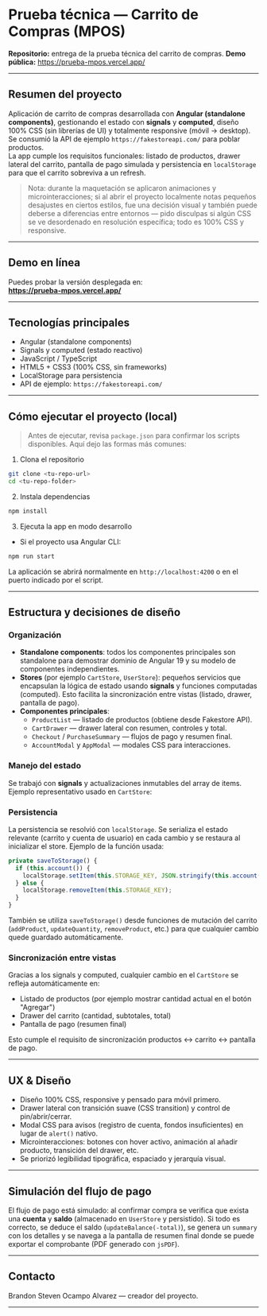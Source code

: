 # Prueba técnica — Carrito de Compras (MPOS)

**Repositorio:** entrega de la prueba técnica del carrito de compras.
**Demo pública:** https://prueba-mpos.vercel.app/

---

## Resumen del proyecto

Aplicación de carrito de compras desarrollada con **Angular (standalone components)**, gestionando el estado con **signals** y **computed**, diseño 100% CSS (sin librerías de UI) y totalmente responsive (móvil → desktop). Se consumió la API de ejemplo `https://fakestoreapi.com/` para poblar productos.  
La app cumple los requisitos funcionales: listado de productos, drawer lateral del carrito, pantalla de pago simulada y persistencia en `localStorage` para que el carrito sobreviva a un refresh.

> Nota: durante la maquetación se aplicaron animaciones y microinteracciones; si al abrir el proyecto localmente notas pequeños desajustes en ciertos estilos, fue una decisión visual y también puede deberse a diferencias entre entornos — pido disculpas si algún CSS se ve desordenado en resolución específica; todo es 100% CSS y responsive.

---

## Demo en línea

Puedes probar la versión desplegada en:  
**https://prueba-mpos.vercel.app/**

---

## Tecnologías principales

- Angular (standalone components)
- Signals y computed (estado reactivo)
- JavaScript / TypeScript
- HTML5 + CSS3 (100% CSS, sin frameworks)
- LocalStorage para persistencia
- API de ejemplo: `https://fakestoreapi.com/`

---

## Cómo ejecutar el proyecto (local)

> Antes de ejecutar, revisa `package.json` para confirmar los scripts disponibles. Aquí dejo las formas más comunes:

1. Clona el repositorio
```bash
git clone <tu-repo-url>
cd <tu-repo-folder>
```

2. Instala dependencias
```bash
npm install
```

3. Ejecuta la app en modo desarrollo

- Si el proyecto usa Angular CLI:
```bash
npm run start
```

La aplicación se abrirá normalmente en `http://localhost:4200` o en el puerto indicado por el script.

---

## Estructura y decisiones de diseño

### Organización
- **Standalone components**: todos los componentes principales son standalone para demostrar dominio de Angular 19 y su modelo de componentes independientes.
- **Stores** (por ejemplo `CartStore`, `UserStore`): pequeños servicios que encapsulan la lógica de estado usando **signals** y funciones computadas (computed). Esto facilita la sincronización entre vistas (listado, drawer, pantalla de pago).
- **Componentes principales**:
  - `ProductList` — listado de productos (obtiene desde Fakestore API).
  - `CartDrawer` — drawer lateral con resumen, controles y total.
  - `Checkout` / `PurchaseSummary` — flujos de pago y resumen final.
  - `AccountModal` y `AppModal` — modales CSS para interacciones.

### Manejo del estado
Se trabajó con **signals** y actualizaciones inmutables del array de items. Ejemplo representativo usado en `CartStore`:

### Persistencia

La persistencia se resolvió con `localStorage`. Se serializa el estado relevante (carrito y cuenta de usuario) en cada cambio y se restaura al inicializar el store. Ejemplo de la función usada:

```ts
private saveToStorage() {
  if (this.account()) {
    localStorage.setItem(this.STORAGE_KEY, JSON.stringify(this.account()));
  } else {
    localStorage.removeItem(this.STORAGE_KEY);
  }
}
```

También se utiliza `saveToStorage()` desde funciones de mutación del carrito (`addProduct`, `updateQuantity`, `removeProduct`, etc.) para que cualquier cambio quede guardado automáticamente.

### Sincronización entre vistas

Gracias a los signals y computed, cualquier cambio en el `CartStore` se refleja automáticamente en:
- Listado de productos (por ejemplo mostrar cantidad actual en el botón "Agregar")
- Drawer del carrito (cantidad, subtotales, total)
- Pantalla de pago (resumen final)

Esto cumple el requisito de sincronización productos ↔ carrito ↔ pantalla de pago.

---

## UX & Diseño

- Diseño 100% CSS, responsive y pensado para móvil primero.
- Drawer lateral con transición suave (CSS transition) y control de pin/abrir/cerrar.
- Modal CSS para avisos (registro de cuenta, fondos insuficientes) en lugar de `alert()` nativo.
- Microinteracciones: botones con hover activo, animación al añadir producto, transición del drawer, etc.
- Se priorizó legibilidad tipográfica, espaciado y jerarquía visual.

---

## Simulación del flujo de pago

El flujo de pago está simulado: al confirmar compra se verifica que exista una **cuenta** y **saldo** (almacenado en `UserStore` y persistido). Si todo es correcto, se deduce el saldo (`updateBalance(-total)`), se genera un `summary` con los detalles y se navega a la pantalla de resumen final donde se puede exportar el comprobante (PDF generado con `jsPDF`).

---

## Contacto
Brandon Steven Ocampo Alvarez — creador del proyecto.

---